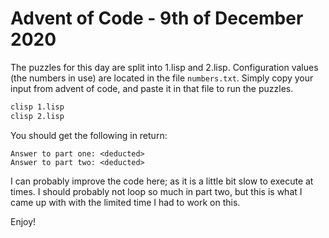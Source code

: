 # Advent of Code - 9th of December 2020

The puzzles for this day are split into 1.lisp and 2.lisp. Configuration values (the numbers in use) are located in the file `numbers.txt`. Simply copy your input from advent of code, and paste it in that file to run the puzzles.
```bash
clisp 1.lisp
clisp 2.lisp
```

You should get the following in return:
```
Answer to part one: <deducted> 
Answer to part two: <deducted>
```

I can probably improve the code here; as it is a little bit slow to execute at times. I should probably not loop so much in part two, but this is what I came up with with the limited time I had to work on this.

Enjoy!
